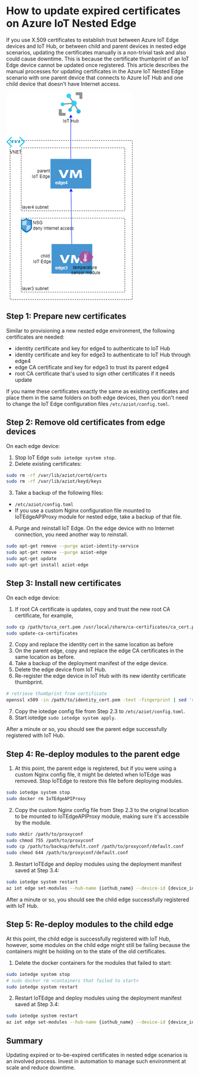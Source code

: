 # How to update expired certificates on Azure IoT Nested Edge

If you use X.509 certificates to establish trust between Azure IoT Edge devices and IoT Hub, or between child and parent devices in nested edge scenarios, updating the certificates manually is a non-trivial task and also could cause downtime. This is because the certificate thumbprint of an IoT Edge device cannot be updated once registered. This article describes the manual processes for updating certificates in the Azure IoT Nested Edge scenario with one parent device that connects to Azure IoT Hub and one child device that doesn't have Internet access.

<img src="media/nested_edge_overview.png" />

## Step 1: Prepare new certificates
Similar to provisioning a new nested edge environment, the following certificates are needed:
* identity certificate and key for edge4 to authenticate to IoT Hub
* identity certificate and key for edge3 to authenticate to IoT Hub through edge4
* edge CA certificate and key for edge3 to trust its parent edge4
* root CA certificate that's used to sign other certificates if it needs update

If you name these certificates exactly the same as existing certificates and place them in the same folders on both edge devices, then you don't need to change the IoT Edge configuration files `/etc/aziot/config.toml`.

## Step 2: Remove old certificates from edge devices
On each edge device:

1. Stop IoT Edge `sudo iotedge system stop`.
2. Delete existing certificates:
```bash
sudo rm -rf /var/lib/aziot/certd/certs
sudo rm -rf /var/lib/aziot/keyd/keys
```
3. Take a backup of the following files:
  * `/etc/aziot/config.toml`
  * If you use a custom Nginx configuration file mounted to IoTEdgeAPIProxy module for nested edge, take a backup of that file. 
4. Purge and reinstall IoT Edge. On the edge device with no Internet connection, you need another way to reinstall.
```bash
sudo apt-get remove --purge aziot-identity-service
sudo apt-get remove --purge aziot-edge
sudo apt-get update
sudo apt-get install aziot-edge
```

## Step 3: Install new certificates
On each edge device:

1. If root CA certificate is updates, copy and trust the new root CA certificate, for example, 
```bash
sudo cp /path/to/ca_cert.pem /usr/local/share/ca-certificates/ca_cert.pem.crt
sudo update-ca-certificates
```
2. Copy and replace the identity cert in the same location as before
3. On the parent edge, copy and replace the edge CA certificates in the same location as before. 
4. Take a backup of the deployment manifest of the edge device.
5. Delete the edge device from IoT Hub.
6. Re-register the edge device in IoT Hub with its new identity certificate thumbprint.
```bash
# retrieve thumbprint from certificate
openssl x509 -in /path/to/identity_cert.pem -text -fingerprint | sed 's/[:]//g'
```
7. Copy the iotedge config file from Step 2.3 to `/etc/aziot/config.toml`.
8.  Start iotedge ```sudo iotedge system apply```. 

After a minute or so, you should see the parent edge successfully registered with IoT Hub.

## Step 4: Re-deploy modules to the parent edge
1.  At this point, the parent edge is registered, but if you were using a custom Nginx config file, it might be deleted when IoTEdge was removed. Stop IoTEdge to restore this file before deploying modules.
```bash
sudo iotedge system stop
sudo docker rm IoTEdgeAPIProxy
```
2. Copy the custom Nginx config file from Step 2.3 to the original location to be mounted to IoTEdgeAPIProxy module, making sure it's accessbile by the module. 
```bash
sudo mkdir /path/to/proxyconf
sudo chmod 755 /path/to/proxyconf
sudo cp /path/to/backup/defult.conf /path/to/proxyconf/default.conf
sudo chmod 644 /path/to/proxyconf/default.conf
```
3. Restart IoTEdge and deploy modules using the deployment manifest saved at Step 3.4:
```bash
sudo iotedge system restart
az iot edge set-modules --hub-name {iothub_name} --device-id {device_id} --content {/path/to/deployment_manifest.json}
```

After a minute or so, you should see the child edge successfully registered with IoT Hub.

## Step 5: Re-deploy modules to the child edge
At this point, the child edge is successfully registered with IoT Hub, however, some modules on the child edge might still be failing because the containers might be holding on to the state of the old certificates.

1. Delete the docker containers for the modules that failed to start:
```bash
sudo iotedge system stop
# sudo docker rm <containers that failed to start>
sudo iotedge system restart
```
2. Restart IoTEdge and deploy modules using the deployment manifest saved at Step 3.4:
```bash
sudo iotedge system restart
az iot edge set-modules --hub-name {iothub_name} --device-id {device_id} --content {/path/to/deployment_manifest.json}
```

## Summary
Updating expired or to-be-expired certificates in nested edge scenarios is an involved process. Invest in automation to manage such environment at scale and reduce downtime.
